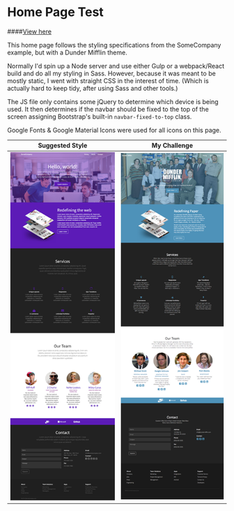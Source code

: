 # Home Page Test

####[View here](https://kimhart.github.io/homepage_test/)

This home page follows the styling specifications from the SomeCompany example, but with a Dunder Mifflin theme. 

Normally I'd spin up a Node server and use either Gulp or a webpack/React build and do all my styling in Sass. However, because it was meant to be mostly static, I went with straight CSS in the interest of time. (Which is actually hard to keep tidy, after using Sass and other tools.)

The JS file only contains some jQuery to determine which device is being used. It then determines if the navbar should be fixed to the top of the screen assigning Bootstrap's built-in ```navbar-fixed-to-top``` class.

Google Fonts & Google Material Icons were used for all icons on this page.

|    Suggested Style    |      My Challenge       |
| --------------------- | ----------------------- |
| ![alt text](test.png) | ![alt text](final.png)  |

